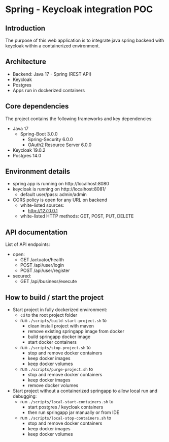 # Spring - Keycloak integration POC

## Introduction
The purpose of this web application is to integrate java spring backend with keycloak within a containerized environment.


## Architecture
- Backend: Java 17 - Spring (REST API)
- Keycloak
- Postgres
- Apps run in dockerized containers

## Core dependencies

The project contains the following frameworks and key dependencies:
- Java 17
    - Spring-Boot 3.0.0
      - Spring-Security 6.0.0
      - OAuth2 Resource Server 6.0.0
- Keycloak 19.0.2
- Postgres 14.0

## Environment details
- spring app is running on http://localhost:8080
- keycloak is running on http://localhost:8081/
  - default user/pass: admin/admin
- CORS policy is open for any URL on backend
    - white-listed sources:
        - http://127.0.0.1
    - white-listed HTTP methods: GET, POST, PUT, DELETE

## API documentation
List of API endpoints:
- open:
  - GET /actuator/health
  - POST /api/user/login
  - POST /api/user/register
- secured:
  - GET /api/business/execute

## How to build / start the project
- Start project in fully dockerized environment:
  - ```cd``` to the root project folder
  - run ```./scripts/build-start-project.sh``` to
    - clean install project with maven
    - remove existing springapp image from docker
    - build springapp docker image
    - start docker containers
  - run ```./scripts/stop-project.sh``` to
    - stop and remove docker containers
    - keep docker images
    - keep docker volumes
  - run ```./scripts/purge-project.sh``` to
    - stop and remove docker containers
    - keep docker images
    - remove docker volumes
- Start project without a containerized springapp to allow local run and debugging:
  - run ```./scripts/local-start-containers.sh``` to
    - start postgres / keycloak containers
    - then run springapp jar manually or from IDE
  - run ```./scripts/local-stop-containers.sh``` to
    - stop and remove docker containers
    - keep docker images
    - keep docker volumes
